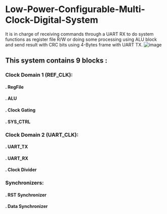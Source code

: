 # Low-Power-Configurable-Multi-Clock-Digital-System
It is in charge of receiving commands through a UART RX to do system functions as register file R/W or doing some processing using ALU block and send result with CRC bits using 4-Bytes frame with UART TX.
![image](https://user-images.githubusercontent.com/82395215/181769968-c8e069ba-7c00-40d0-9419-5375f73a5dc8.png)
## This system contains 9 blocks :
### Clock Domain 1 (REF_CLK):
#### . RegFile
#### . ALU
#### . Clock Gating
#### . SYS_CTRL
### Clock Domain 2 (UART_CLK):
#### . UART_TX
#### . UART_RX
#### . Clock Divider
### Synchronizers:
#### . RST Synchronizer
#### . Data Synchronizer
